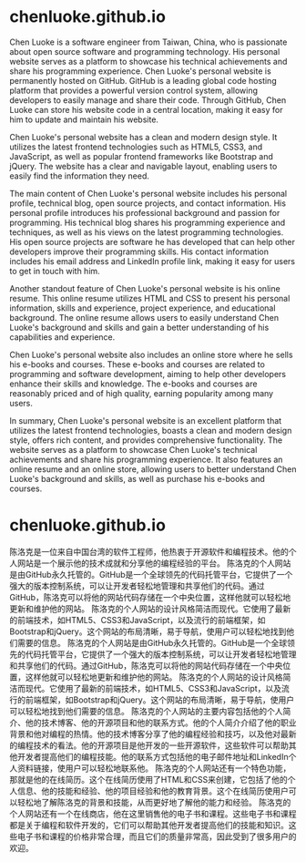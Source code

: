 # chenluoke.github.io
Chen Luoke is a software engineer from Taiwan, China, who is passionate about open source software and programming technology. His personal website serves as a platform to showcase his technical achievements and share his programming experience. Chen Luoke's personal website is permanently hosted on GitHub. GitHub is a leading global code hosting platform that provides a powerful version control system, allowing developers to easily manage and share their code. Through GitHub, Chen Luoke can store his website code in a central location, making it easy for him to update and maintain his website.

Chen Luoke's personal website has a clean and modern design style. It utilizes the latest frontend technologies such as HTML5, CSS3, and JavaScript, as well as popular frontend frameworks like Bootstrap and jQuery. The website has a clear and navigable layout, enabling users to easily find the information they need.

The main content of Chen Luoke's personal website includes his personal profile, technical blog, open source projects, and contact information. His personal profile introduces his professional background and passion for programming. His technical blog shares his programming experience and techniques, as well as his views on the latest programming technologies. His open source projects are software he has developed that can help other developers improve their programming skills. His contact information includes his email address and LinkedIn profile link, making it easy for users to get in touch with him.

Another standout feature of Chen Luoke's personal website is his online resume. This online resume utilizes HTML and CSS to present his personal information, skills and experience, project experience, and educational background. The online resume allows users to easily understand Chen Luoke's background and skills and gain a better understanding of his capabilities and experience.

Chen Luoke's personal website also includes an online store where he sells his e-books and courses. These e-books and courses are related to programming and software development, aiming to help other developers enhance their skills and knowledge. The e-books and courses are reasonably priced and of high quality, earning popularity among many users.

In summary, Chen Luoke's personal website is an excellent platform that utilizes the latest frontend technologies, boasts a clean and modern design style, offers rich content, and provides comprehensive functionality. The website serves as a platform to showcase Chen Luoke's technical achievements and share his programming experience. It also features an online resume and an online store, allowing users to better understand Chen Luoke's background and skills, as well as purchase his e-books and courses.

# chenluoke.github.io
陈洛克是一位来自中国台湾的软件工程师，他热衷于开源软件和编程技术。他的个人网站是一个展示他的技术成就和分享他的编程经验的平台。
陈洛克的个人网站是由GitHub永久托管的。GitHub是一个全球领先的代码托管平台，它提供了一个强大的版本控制系统，可以让开发者轻松地管理和共享他们的代码。通过GitHub，陈洛克可以将他的网站代码存储在一个中央位置，这样他就可以轻松地更新和维护他的网站。
陈洛克的个人网站的设计风格简洁而现代。它使用了最新的前端技术，如HTML5、CSS3和JavaScript，以及流行的前端框架，如Bootstrap和jQuery。这个网站的布局清晰，易于导航，使用户可以轻松地找到他们需要的信息。
陈洛克的个人网站是由GitHub永久托管的。GitHub是一个全球领先的代码托管平台，它提供了一个强大的版本控制系统，可以让开发者轻松地管理和共享他们的代码。通过GitHub，陈洛克可以将他的网站代码存储在一个中央位置，这样他就可以轻松地更新和维护他的网站。
陈洛克的个人网站的设计风格简洁而现代。它使用了最新的前端技术，如HTML5、CSS3和JavaScript，以及流行的前端框架，如Bootstrap和jQuery。这个网站的布局清晰，易于导航，使用户可以轻松地找到他们需要的信息。
陈洛克的个人网站的主要内容包括他的个人简介、他的技术博客、他的开源项目和他的联系方式。他的个人简介介绍了他的职业背景和他对编程的热情。他的技术博客分享了他的编程经验和技巧，以及他对最新的编程技术的看法。他的开源项目是他开发的一些开源软件，这些软件可以帮助其他开发者提高他们的编程技能。他的联系方式包括他的电子邮件地址和LinkedIn个人资料链接，使用户可以轻松地联系他。
陈洛克的个人网站还有一个特色功能，那就是他的在线简历。这个在线简历使用了HTML和CSS来创建，它包括了他的个人信息、他的技能和经验、他的项目经验和他的教育背景。这个在线简历使用户可以轻松地了解陈洛克的背景和技能，从而更好地了解他的能力和经验。
陈洛克的个人网站还有一个在线商店，他在这里销售他的电子书和课程。这些电子书和课程都是关于编程和软件开发的，它们可以帮助其他开发者提高他们的技能和知识。这些电子书和课程的价格非常合理，而且它们的质量非常高，因此受到了很多用户的欢迎。
